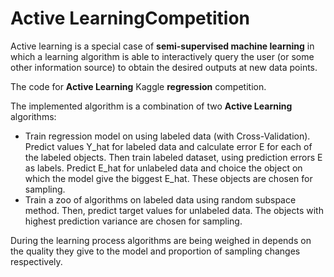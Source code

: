 # Active LearningCompetition

Active learning is a special case of **semi-supervised machine learning** in which a learning algorithm is able to interactively query the user (or some other information source) to obtain the desired outputs at new data points.

The code for **Active Learning** Kaggle **regression** competition. 

The implemented algorithm is a combination of two **Active Learning** algorithms:
* Train regression model on using labeled data (with Cross-Validation). Predict values Y_hat for labeled data and calculate error E for each of the labeled objects. 
Then train labeled dataset, using prediction errors E as labels. Predict E_hat for unlabeled data and choice the object on which the model give the biggest E_hat. These objects are chosen for sampling.
* Train a zoo of algorithms on labeled data using random subspace method. Then, predict target values for unlabeled data. The objects with highest prediction variance are chosen for sampling.

During the learning process algorithms are being weighed in depends on the quality they give to the model and proportion of sampling changes respectively.
